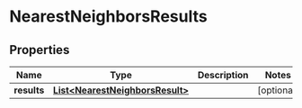

# NearestNeighborsResults

## Properties

Name | Type | Description | Notes
------------ | ------------- | ------------- | -------------
**results** | [**List&lt;NearestNeighborsResult&gt;**](NearestNeighborsResult.md) |  |  [optional]




